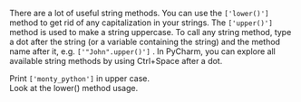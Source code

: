There are a lot of useful string methods. You can use the `['lower()']` method to get rid of any capitalization in your strings. The `['upper()']` method is used to make a string uppercase. To call any string method, type a dot after the string (or a variable containing the string) and the method name after it, e.g. `['"John".upper()']` . In PyCharm, you can explore all available string methods by using Ctrl+Space after a dot.  
  
Print `['monty_python']` in upper case.  
Look at the lower() method usage.